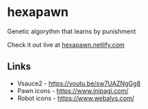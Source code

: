 # hexapawn
Genetic algorythm that learns by punishment

Check it out live at [hexapawn.netlify.com](https://hexapawn.netlify.com/)

## Links
* Vsauce2 - https://youtu.be/sw7UAZNgGg8 
* Pawn icons - https://www.inipagi.com/
* Robot icons - https://www.webalys.com/

